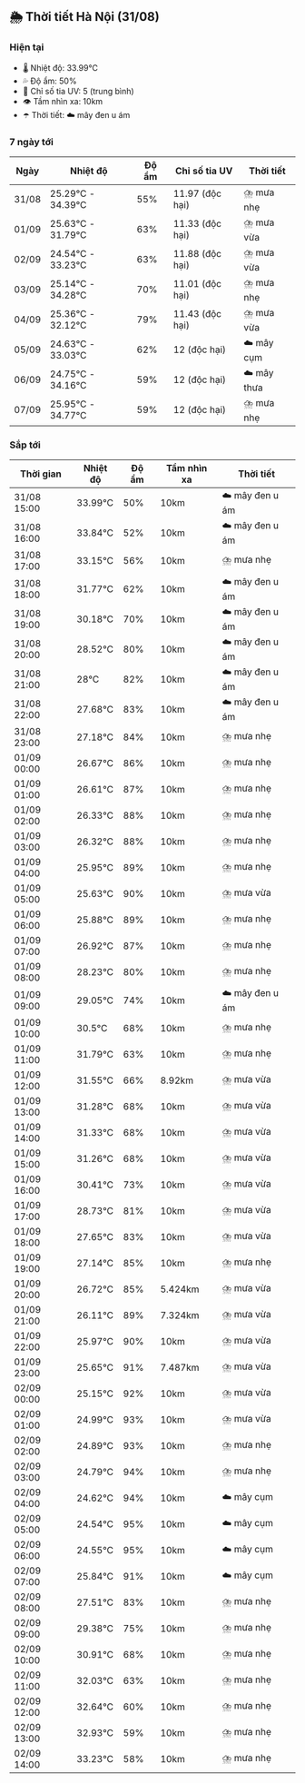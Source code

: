 ## 🌦️ Thời tiết Hà Nội (31/08)

### Hiện tại

- 🌡️ Nhiệt độ: 33.99℃
- 💦 Độ ẩm: 50%
- 🌟 Chỉ số tia UV: 5 (trung bình)
- 👁️ Tầm nhìn xa: 10km
- ☂️ Thời tiết: ☁️ mây đen u ám

### 7 ngày tới

| Ngày | Nhiệt độ | Độ ẩm | Chỉ số tia UV | Thời tiết |
| --- | --- | --- | --- | --- |
| 31/08 | 25.29℃ - 34.39℃ | 55% | 11.97 (độc hại) | ⛈️ mưa nhẹ |
| 01/09 | 25.63℃ - 31.79℃ | 63% | 11.33 (độc hại) | ⛈️ mưa vừa |
| 02/09 | 24.54℃ - 33.23℃ | 63% | 11.88 (độc hại) | ⛈️ mưa vừa |
| 03/09 | 25.14℃ - 34.28℃ | 70% | 11.01 (độc hại) | ⛈️ mưa nhẹ |
| 04/09 | 25.36℃ - 32.12℃ | 79% | 11.43 (độc hại) | ⛈️ mưa vừa |
| 05/09 | 24.63℃ - 33.03℃ | 62% | 12 (độc hại) | ☁️ mây cụm |
| 06/09 | 24.75℃ - 34.16℃ | 59% | 12 (độc hại) | ☁️ mây thưa |
| 07/09 | 25.95℃ - 34.77℃ | 59% | 12 (độc hại) | ⛈️ mưa nhẹ |

### Sắp tới

| Thời gian | Nhiệt độ | Độ ẩm | Tầm nhìn xa | Thời tiết |
| --- | --- | --- | --- | --- |
| 31/08 15:00 | 33.99℃ | 50% | 10km | ☁️ mây đen u ám |
| 31/08 16:00 | 33.84℃ | 52% | 10km | ☁️ mây đen u ám |
| 31/08 17:00 | 33.15℃ | 56% | 10km | ⛈️ mưa nhẹ |
| 31/08 18:00 | 31.77℃ | 62% | 10km | ☁️ mây đen u ám |
| 31/08 19:00 | 30.18℃ | 70% | 10km | ☁️ mây đen u ám |
| 31/08 20:00 | 28.52℃ | 80% | 10km | ☁️ mây đen u ám |
| 31/08 21:00 | 28℃ | 82% | 10km | ☁️ mây đen u ám |
| 31/08 22:00 | 27.68℃ | 83% | 10km | ☁️ mây đen u ám |
| 31/08 23:00 | 27.18℃ | 84% | 10km | ⛈️ mưa nhẹ |
| 01/09 00:00 | 26.67℃ | 86% | 10km | ⛈️ mưa nhẹ |
| 01/09 01:00 | 26.61℃ | 87% | 10km | ⛈️ mưa nhẹ |
| 01/09 02:00 | 26.33℃ | 88% | 10km | ⛈️ mưa nhẹ |
| 01/09 03:00 | 26.32℃ | 88% | 10km | ⛈️ mưa nhẹ |
| 01/09 04:00 | 25.95℃ | 89% | 10km | ⛈️ mưa nhẹ |
| 01/09 05:00 | 25.63℃ | 90% | 10km | ⛈️ mưa vừa |
| 01/09 06:00 | 25.88℃ | 89% | 10km | ⛈️ mưa nhẹ |
| 01/09 07:00 | 26.92℃ | 87% | 10km | ⛈️ mưa nhẹ |
| 01/09 08:00 | 28.23℃ | 80% | 10km | ⛈️ mưa nhẹ |
| 01/09 09:00 | 29.05℃ | 74% | 10km | ☁️ mây đen u ám |
| 01/09 10:00 | 30.5℃ | 68% | 10km | ⛈️ mưa nhẹ |
| 01/09 11:00 | 31.79℃ | 63% | 10km | ⛈️ mưa nhẹ |
| 01/09 12:00 | 31.55℃ | 66% | 8.92km | ⛈️ mưa vừa |
| 01/09 13:00 | 31.28℃ | 68% | 10km | ⛈️ mưa vừa |
| 01/09 14:00 | 31.33℃ | 68% | 10km | ⛈️ mưa vừa |
| 01/09 15:00 | 31.26℃ | 68% | 10km | ⛈️ mưa vừa |
| 01/09 16:00 | 30.41℃ | 73% | 10km | ⛈️ mưa vừa |
| 01/09 17:00 | 28.73℃ | 81% | 10km | ⛈️ mưa vừa |
| 01/09 18:00 | 27.65℃ | 83% | 10km | ⛈️ mưa vừa |
| 01/09 19:00 | 27.14℃ | 85% | 10km | ⛈️ mưa nhẹ |
| 01/09 20:00 | 26.72℃ | 85% | 5.424km | ⛈️ mưa vừa |
| 01/09 21:00 | 26.11℃ | 89% | 7.324km | ⛈️ mưa vừa |
| 01/09 22:00 | 25.97℃ | 90% | 10km | ⛈️ mưa vừa |
| 01/09 23:00 | 25.65℃ | 91% | 7.487km | ⛈️ mưa vừa |
| 02/09 00:00 | 25.15℃ | 92% | 10km | ⛈️ mưa vừa |
| 02/09 01:00 | 24.99℃ | 93% | 10km | ⛈️ mưa vừa |
| 02/09 02:00 | 24.89℃ | 93% | 10km | ⛈️ mưa nhẹ |
| 02/09 03:00 | 24.79℃ | 94% | 10km | ⛈️ mưa nhẹ |
| 02/09 04:00 | 24.62℃ | 94% | 10km | ☁️ mây cụm |
| 02/09 05:00 | 24.54℃ | 95% | 10km | ☁️ mây cụm |
| 02/09 06:00 | 24.55℃ | 95% | 10km | ☁️ mây cụm |
| 02/09 07:00 | 25.84℃ | 91% | 10km | ☁️ mây cụm |
| 02/09 08:00 | 27.51℃ | 83% | 10km | ⛈️ mưa nhẹ |
| 02/09 09:00 | 29.38℃ | 75% | 10km | ⛈️ mưa nhẹ |
| 02/09 10:00 | 30.91℃ | 68% | 10km | ⛈️ mưa nhẹ |
| 02/09 11:00 | 32.03℃ | 63% | 10km | ⛈️ mưa nhẹ |
| 02/09 12:00 | 32.64℃ | 60% | 10km | ⛈️ mưa nhẹ |
| 02/09 13:00 | 32.93℃ | 59% | 10km | ⛈️ mưa nhẹ |
| 02/09 14:00 | 33.23℃ | 58% | 10km | ⛈️ mưa nhẹ |

